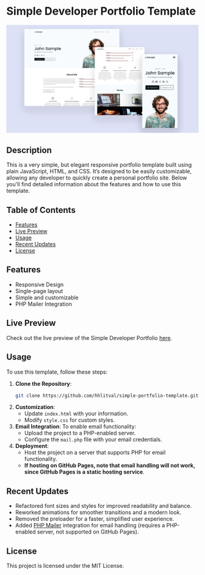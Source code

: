 # Simple Developer Portfolio Template

![Project Preview](portfolio_preview.jpg)

## Description

This is a very simple, but elegant responsive portfolio template built using plain JavaScript, HTML, and CSS. It’s designed to be easily customizable, allowing any developer to quickly create a personal portfolio site. Below you'll find detailed information about the features and how to use this template.

## Table of Contents

- [Features](#features)
- [Live Preview](#live-preview)
- [Usage](#usage)
- [Recent Updates](#recent-updates)
- [License](#license)

## Features

- Responsive Design
- Single-page layout
- Simple and customizable
- PHP Mailer Integration

## Live Preview

Check out the live preview of the Simple Developer Portfolio [here](https://hhlitval.github.io/simple-portfolio-template).

## Usage

To use this template, follow these steps:

1. **Clone the Repository**: 
    ```bash
    git clone https://github.com/hhlitval/simple-portfolio-template.git
    ```
2. **Customization**:
   - Update `index.html` with your information.
   - Modify `style.css` for custom styles.
3. **Email Integration**:
   To enable email functionality:
   - Upload the project to a PHP-enabled server.
   - Configure the `mail.php` file with your email credentials.
4. **Deployment**:
   - Host the project on a server that supports PHP for email functionality.
   - **If hosting on GitHub Pages, note that email handling will not work, since GitHub Pages is a static hosting service**.

## Recent Updates

- Refactored font sizes and styles for improved readability and balance.
- Reworked animations for smoother transitions and a modern look.
- Removed the preloader for a faster, simplified user experience.
- Added [PHP Mailer](https://github.com/PHPMailer/PHPMailer) integration for email handling (requires a PHP-enabled server, not supported on GitHub Pages).

## License

This project is licensed under the MIT License.
